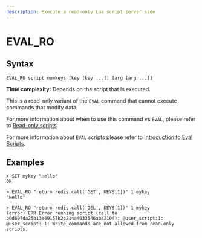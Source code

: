 ```yaml
---
description: Execute a read-only Lua script server side
---
```


# EVAL_RO

## Syntax

    EVAL_RO script numkeys [key [key ...]] [arg [arg ...]]

**Time complexity:** Depends on the script that is executed.

This is a read-only variant of the `EVAL` command that cannot execute commands that modify data.

For more information about when to use this command vs `EVAL`, please refer to [Read-only scripts](https://redis.io/docs/manual/programmability/#read-only_scripts).

For more information about `EVAL` scripts please refer to [Introduction to Eval Scripts](https://redis.io/topics/eval-intro).

## Examples

```
> SET mykey "Hello"
OK

> EVAL_RO "return redis.call('GET', KEYS[1])" 1 mykey
"Hello"

> EVAL_RO "return redis.call('DEL', KEYS[1])" 1 mykey
(error) ERR Error running script (call to b0d697da25b13e49157b2c214a4033546aba2104): @user_script:1: @user_script: 1: Write commands are not allowed from read-only scripts.
```

